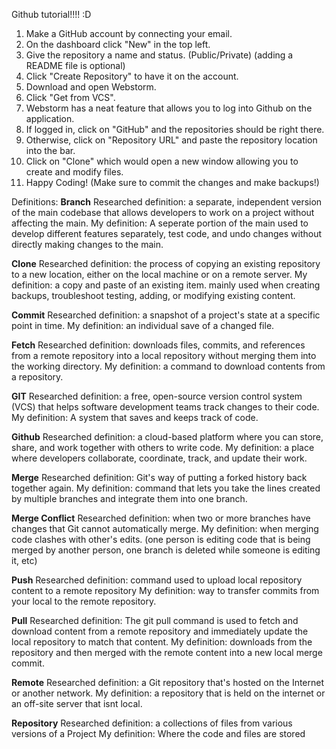 Github tutorial!!!! :D

1) Make a GitHub account by connecting your email. 
2) On the dashboard click "New" in the top left.
3) Give the repository a name and status. (Public/Private) (adding a README file is optional)
4) Click "Create Repository" to have it on the account.
5) Download and open Webstorm.
6) Click "Get from VCS". 
7) Webstorm has a neat feature that allows you to log into Github on the application.
8) If logged in, click on "GitHub" and the repositories should be right there.
9) Otherwise, click on "Repository URL" and paste the repository location into the bar.
10) Click on "Clone" which would open a new window allowing you to create and modify files.
11) Happy Coding! (Make sure to commit the changes and make backups!)


Definitions:
**Branch**
Researched definition: a separate, independent version of the main codebase that allows developers to work on a project without affecting the main.
My definition: A seperate portion of the main used to develop different features separately, test code, and undo changes without directly making changes to the main.

**Clone**
Researched definition: the process of copying an existing repository to a new location, either on the local machine or on a remote server.
My definition: a copy and paste of an existing item. mainly used when creating backups, troubleshoot testing, adding, or modifying existing content.

**Commit**
Researched definition: a snapshot of a project's state at a specific point in time.
My definition: an individual save of a changed file.

**Fetch** 
Researched definition: downloads files, commits, and references from a remote repository into a local repository without merging them into the working directory.
My definition: a command to download contents from a repository.

**GIT**
Researched definition: a free, open-source version control system (VCS) that helps software development teams track changes to their code.
My definition: A system that saves and keeps track of code.

**Github** 
Researched definition: a cloud-based platform where you can store, share, and work together with others to write code.
My definition: a place where developers collaborate, coordinate, track, and update their work.

**Merge** 
Researched definition: Git's way of putting a forked history back together again.
My definition: command that lets you take the lines created by multiple branches and integrate them into one branch.

**Merge Conflict**
Researched definition: when two or more branches have changes that Git cannot automatically merge.
My definition: when merging code clashes with other's edits. (one person is editing code that is being merged by another person, one branch is deleted while someone is editing it, etc)

**Push**
Researched definition: command used to upload local repository content to a remote repository
My definition: way to transfer commits from your local to the remote repository.

**Pull** 
Researched definition: The git pull command is used to fetch and download content from a remote repository and immediately update the local repository to match that content.
My definition: downloads from the repository and then merged with the remote content into a new local merge commit. 

**Remote**
Researched definition: a Git repository that's hosted on the Internet or another network.
My definition: a repository that is held on the internet or an off-site server that isnt local.

**Repository** 
Researched definition: a collections of files from various versions of a Project
My definition: Where the code and files are stored

